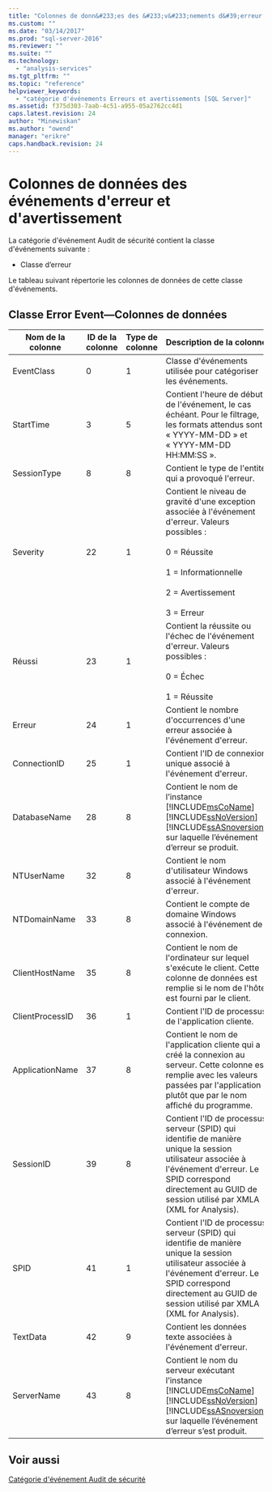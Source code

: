 ```yaml
---
title: "Colonnes de donn&#233;es des &#233;v&#233;nements d&#39;erreur et d&#39;avertissement | Microsoft Docs"
ms.custom: ""
ms.date: "03/14/2017"
ms.prod: "sql-server-2016"
ms.reviewer: ""
ms.suite: ""
ms.technology: 
  - "analysis-services"
ms.tgt_pltfrm: ""
ms.topic: "reference"
helpviewer_keywords: 
  - "catégorie d'événements Erreurs et avertissements [SQL Server]"
ms.assetid: f375d303-7aab-4c51-a955-05a2762cc4d1
caps.latest.revision: 24
author: "Minewiskan"
ms.author: "owend"
manager: "erikre"
caps.handback.revision: 24
---
```

# Colonnes de donn&#233;es des &#233;v&#233;nements d&#39;erreur et d&#39;avertissement
  La catégorie d'événement Audit de sécurité contient la classe d'événements suivante :  
  
-   Classe d’erreur  
  
 Le tableau suivant répertorie les colonnes de données de cette classe d'événements.  
  
## Classe Error Event—Colonnes de données  
  
|**Nom de la colonne**|**ID de la colonne**|**Type de colonne**|**Description de la colonne**|  
|---------------------|-------------------|---------------------|----------------------------|  
|EventClass|0|1|Classe d'événements utilisée pour catégoriser les événements.|  
|StartTime|3|5|Contient l'heure de début de l'événement, le cas échéant. Pour le filtrage, les formats attendus sont « YYYY-MM-DD » et « YYYY-MM-DD HH:MM:SS ».|  
|SessionType|8|8|Contient le type de l'entité qui a provoqué l'erreur.|  
|Severity|22|1|Contient le niveau de gravité d'une exception associée à l'événement d'erreur. Valeurs possibles :<br /><br /> 0 = Réussite<br /><br /> 1 = Informationnelle<br /><br /> 2 = Avertissement<br /><br /> 3 = Erreur|  
|Réussi|23|1|Contient la réussite ou l'échec de l'événement d'erreur. Valeurs possibles :<br /><br /> 0 = Échec<br /><br /> 1 = Réussite|  
|Erreur|24|1|Contient le nombre d'occurrences d'une erreur associée à l'événement d'erreur.|  
|ConnectionID|25|1|Contient l'ID de connexion unique associé à l'événement d'erreur.|  
|DatabaseName|28|8|Contient le nom de l’instance [!INCLUDE[msCoName](../../includes/msconame-md.md)] [!INCLUDE[ssNoVersion](../../includes/ssnoversion-md.md)] [!INCLUDE[ssASnoversion](../../includes/ssasnoversion-md.md)] sur laquelle l’événement d’erreur se produit.|  
|NTUserName|32|8|Contient le nom d'utilisateur Windows associé à l'événement d'erreur.|  
|NTDomainName|33|8|Contient le compte de domaine Windows associé à l'événement de connexion.|  
|ClientHostName|35|8|Contient le nom de l'ordinateur sur lequel s'exécute le client. Cette colonne de données est remplie si le nom de l'hôte est fourni par le client.|  
|ClientProcessID|36|1|Contient l'ID de processus de l'application cliente.|  
|ApplicationName|37|8|Contient le nom de l'application cliente qui a créé la connexion au serveur. Cette colonne est remplie avec les valeurs passées par l'application plutôt que par le nom affiché du programme.|  
|SessionID|39|8|Contient l'ID de processus serveur (SPID) qui identifie de manière unique la session utilisateur associée à l'événement d'erreur. Le SPID correspond directement au GUID de session utilisé par XMLA (XML for Analysis).|  
|SPID|41|1|Contient l'ID de processus serveur (SPID) qui identifie de manière unique la session utilisateur associée à l'événement d'erreur. Le SPID correspond directement au GUID de session utilisé par XMLA (XML for Analysis).|  
|TextData|42|9|Contient les données texte associées à l'événement d'erreur.|  
|ServerName|43|8|Contient le nom du serveur exécutant l’instance [!INCLUDE[msCoName](../../includes/msconame-md.md)] [!INCLUDE[ssNoVersion](../../includes/ssnoversion-md.md)] [!INCLUDE[ssASnoversion](../../includes/ssasnoversion-md.md)] sur laquelle l’événement d’erreur s’est produit.|  
  
## Voir aussi  
 [Catégorie d'événement Audit de sécurité](../../analysis-services/trace-events/security-audit-event-category.md)  
  
  